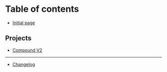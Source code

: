 # Table of contents

* [Initial page](README.md)

## Projects

* [Compound V2](projects/compound-v2.md)

---

* [Changelog](changelog.md)

